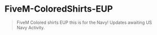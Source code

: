 # FiveM-ColoredShirts-EUP
> FiveM Colored shirts EUP this is for the Navy!
> Updates awaiting US Navy Activity.

